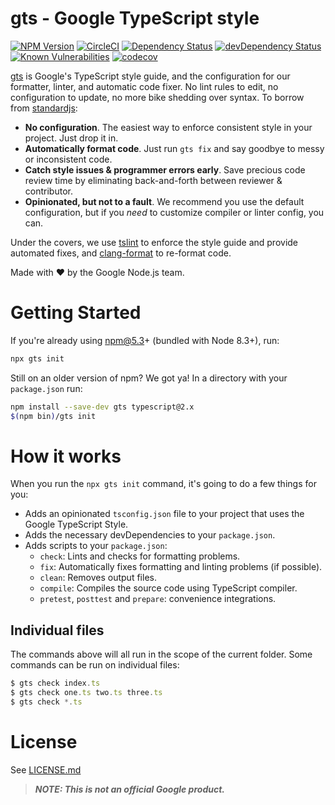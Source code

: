 # gts - Google TypeScript style

[![NPM Version][npm-image]][npm-url]
[![CircleCI][circle-image]][circle-url]
[![Dependency Status][david-image]][david-url]
[![devDependency Status][david-dev-image]][david-dev-url]
[![Known Vulnerabilities][snyk-image]][snyk-url]
[![codecov][codecov-image]][codecov-url]

[gts][npm-url] is Google's TypeScript style guide, and the configuration for our formatter, linter, and automatic code fixer. No lint rules to edit, no configuration to update, no more bike shedding over syntax. To borrow from [standardjs][standardjs-url]:

- **No configuration**. The easiest way to enforce consistent style in your project. Just drop it in.
- **Automatically format code**. Just run `gts fix` and say goodbye to messy or inconsistent code.
- **Catch style issues & programmer errors early**. Save precious code review time by eliminating back-and-forth between reviewer & contributor.
- **Opinionated, but not to a fault**. We recommend you use the default configuration, but if you *need* to customize compiler or linter config, you can.

Under the covers, we use [tslint][tslint-url] to enforce the style guide and provide automated fixes, and [clang-format][clang-format-url] to re-format code.

Made with ❤️ by the Google Node.js team.

# Getting Started

If you're already using npm@5.3+ (bundled with Node 8.3+), run:
```sh
npx gts init
```

Still on an older version of npm? We got ya! In a directory with your `package.json` run:

```sh
npm install --save-dev gts typescript@2.x
$(npm bin)/gts init
```

# How it works
When you run the `npx gts init` command, it's going to do a few things for you:
- Adds an opinionated `tsconfig.json` file to your project that uses the Google TypeScript Style.
- Adds the necessary devDependencies to your `package.json`.
- Adds scripts to your `package.json`:
  - `check`: Lints and checks for formatting problems.
  - `fix`: Automatically fixes formatting and linting problems (if possible).
  - `clean`: Removes output files.
  - `compile`: Compiles the source code using TypeScript compiler.
  - `pretest`, `posttest` and `prepare`: convenience integrations.

## Individual files
The commands above will all run in the scope of the current folder.  Some commands can be run on individual files:

```js
$ gts check index.ts
$ gts check one.ts two.ts three.ts
$ gts check *.ts
```

# License
See [LICENSE.md](LICENSE.md)

> ***NOTE: This is not an official Google product.***

[circle-image]: https://circleci.com/gh/google/ts-style.svg?style=svg
[circle-url]: https://circleci.com/gh/google/ts-style
[clang-format-url]: https://github.com/angular/clang-format
[codecov-image]: https://codecov.io/gh/google/ts-style/branch/master/graph/badge.svg
[codecov-url]: https://codecov.io/gh/google/ts-style
[david-dev-image]: https://david-dm.org/google/ts-style/dev-status.svg
[david-dev-url]: https://david-dm.org/google/ts-style?type=dev
[david-image]: https://david-dm.org/google/ts-style.svg
[david-url]: https://david-dm.org/google/ts-style
[npm-image]: https://img.shields.io/npm/v/gts.svg
[npm-url]: https://npmjs.org/package/gts
[snyk-image]: https://snyk.io/test/github/google/ts-style/badge.svg
[snyk-url]: https://snyk.io/test/github/google/ts-style
[standardjs-url]: https://www.npmjs.com/package/standard
[tslint-url]: https://palantir.github.io/tslint/

